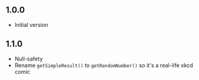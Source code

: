 ## 1.0.0

- Initial version

## 1.1.0

- Null-safety
- Rename `getSimpleResult()` to `getRandomNumber()` so it's a real-life xkcd comic
